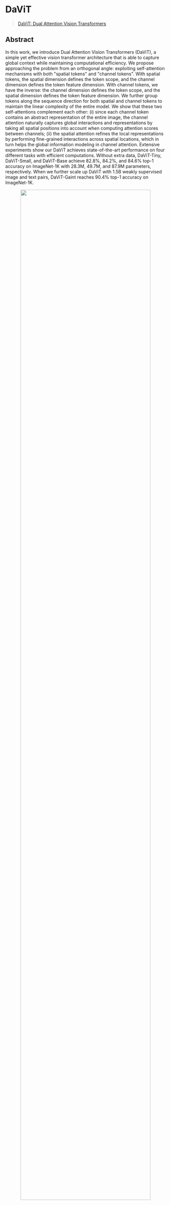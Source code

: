 # DaViT

> [DaViT: Dual Attention Vision Transformers](https://arxiv.org/abs/2204.03645v1)

<!-- [ALGORITHM] -->

## Abstract

In this work, we introduce Dual Attention Vision Transformers (DaViT), a simple yet effective vision transformer architecture that is able to capture global context while maintaining computational efficiency. We propose approaching the problem from an orthogonal angle: exploiting self-attention mechanisms with both "spatial tokens" and "channel tokens". With spatial tokens, the spatial dimension defines the token scope, and the channel dimension defines the token feature dimension. With channel tokens, we have the inverse: the channel dimension defines the token scope, and the spatial dimension defines the token feature dimension. We further group tokens along the sequence direction for both spatial and channel tokens to maintain the linear complexity of the entire model. We show that these two self-attentions complement each other: (i) since each channel token contains an abstract representation of the entire image, the channel attention naturally captures global interactions and representations by taking all spatial positions into account when computing attention scores between channels; (ii) the spatial attention refines the local representations by performing fine-grained interactions across spatial locations, which in turn helps the global information modeling in channel attention. Extensive experiments show our DaViT achieves state-of-the-art performance on four different tasks with efficient computations. Without extra data, DaViT-Tiny, DaViT-Small, and DaViT-Base achieve 82.8%, 84.2%, and 84.6% top-1 accuracy on ImageNet-1K with 28.3M, 49.7M, and 87.9M parameters, respectively. When we further scale up DaViT with 1.5B weakly supervised image and text pairs, DaViT-Gaint reaches 90.4% top-1 accuracy on ImageNet-1K.

<div align=center>
<img src="https://user-images.githubusercontent.com/24734142/196125065-e232409b-f710-4729-b657-4e5f9158f2d1.png" width="90%"/>
</div>

## Results and models

### ImageNet-1k

|   Model   |   Pretrain   | resolution | Params(M) | Flops(G) | Top-1 (%) | Top-5 (%) |                   Config                    |  Download   |
| :-------: | :----------: | :--------: | :-------: | :------: | :-------: | :-------: | :-----------------------------------------: | :---------: |
| DaViT-T\* | From scratch |  224x224   |   28.36   |   4.54   |   82.24   |   96.13   |    [config](./davit-tiny_4xb256_in1k.py)    | [model](<>) |
| DaViT-S\* | From scratch |  224x224   |   49.74   |   8.79   |   83.61   |   96.75   | [config](./deit3-medium-p16_64xb64_in1k.py) | [model](<>) |
| DaViT-B\* | From scratch |  224x224   |   87.95   |   15.5   |   84.09   |   96.82   |  [config](./deit3-base-p16_64xb64_in1k.py)  | [model](<>) |

*Models with * are converted from the [official repo](https://github.com/dingmyu/davit). The config files of these models are only for validation. We don't ensure these config files' training accuracy and welcome you to contribute your reproduction results.*

Note: Inference accuracy is a bit lower than paper result because of inference code for classification doesn't exist.

## Citation

```
@inproceedings{ding2022davit,
    title={DaViT: Dual Attention Vision Transformer},
    author={Ding, Mingyu and Xiao, Bin and Codella, Noel and Luo, Ping and Wang, Jingdong and Yuan, Lu},
    booktitle={ECCV},
    year={2022},
}
```
